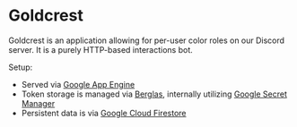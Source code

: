# Goldcrest

Goldcrest is an application allowing for per-user color roles on our Discord server. It is a purely HTTP-based interactions bot.

Setup:
  - Served via [Google App Engine](https://cloud.google.com/appengine/)
  - Token storage is managed via [Berglas](https://github.com/GoogleCloudPlatform/berglas), internally utilizing [Google Secret Manager](https://cloud.google.com/secret-manager)
  - Persistent data is via [Google Cloud Firestore](https://cloud.google.com/firestore/)
